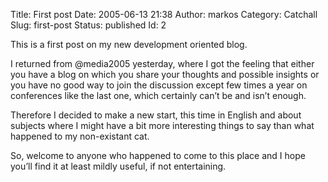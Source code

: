 Title: First post
Date: 2005-06-13 21:38
Author: markos
Category: Catchall
Slug: first-post
Status: published
Id: 2

<div>
 <p>
  This is a first post on my new development oriented blog.
 </p>
 <p>
  I returned from @media2005 yesterday, where I got the feeling that either you have a blog on which you share your thoughts and possible insights or you have no good way to join the discussion except few times a year on conferences like the last one, which certainly can’t be and isn’t enough.
 </p>
 <p>
  Therefore I decided to make a new start, this time in English and about subjects where I might have a bit more interesting things to say than what happened to my non-existant cat.
 </p>
 <p>
  So, welcome to anyone who happened to come to this place and I hope you’ll find it at least mildly useful, if not entertaining.
 </p>
</div>
